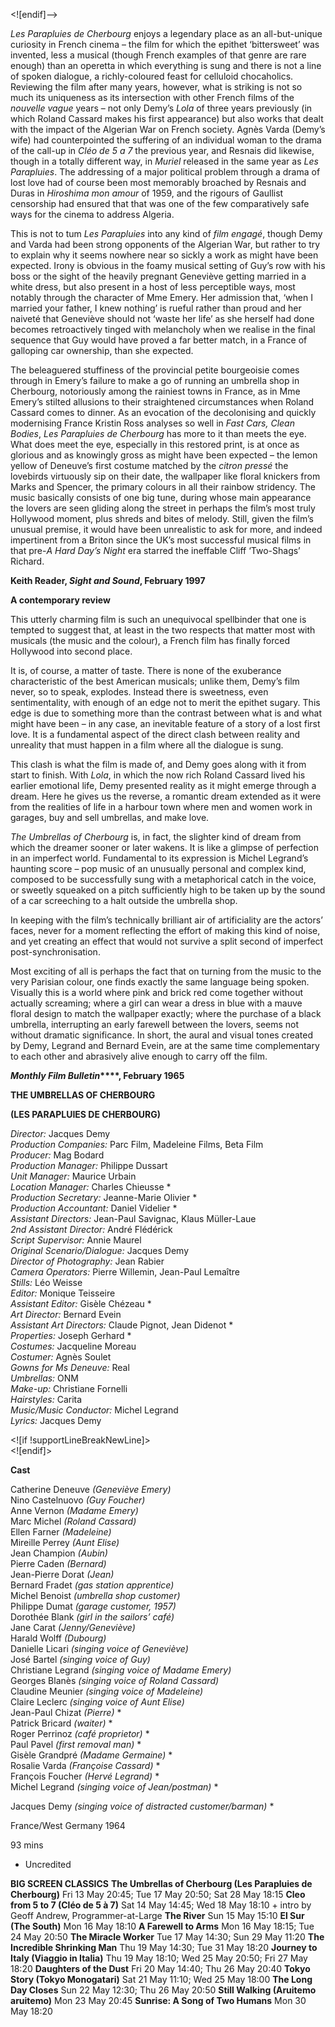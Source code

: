 
<![endif]-->

_Les Parapluies de Cherbourg_ enjoys a legendary place as an all-but-unique curiosity in French cinema – the film for which the epithet ‘bittersweet’ was invented, less a musical (though French examples of that genre are rare enough) than an operetta in which everything is sung and there is not a line of spoken dialogue, a richly-coloured feast for celluloid chocaholics. Reviewing the film after many years, however, what is striking is not so much its uniqueness as its intersection with other French films of the _nouvelle vague_ years – not only Demy’s _Lola_ of three years previously (in which Roland Cassard makes his first appearance) but also works that dealt with the impact of the Algerian War on French society. Agnès Varda (Demy’s wife) had counterpointed the suffering of an individual woman to the drama of the call-up in _Cléo de 5 a 7_ the previous year, and Resnais did likewise, though in a totally different way, in _Muriel_ released in the same year as _Les Parapluies_. The addressing of a major political problem through a drama of lost love had of course been most memorably broached by Resnais and Duras in _Hiroshima mon amour_ of 1959, and the rigours of Gaullist censorship had ensured that that was one of the few comparatively safe ways for the cinema to address Algeria.

This is not to tum _Les Parapluies_ into any kind of _film engagé_, though Demy and Varda had been strong opponents of the Algerian War, but rather to try to explain why it seems nowhere near so sickly a work as might have been expected. Irony is obvious in the foamy musical setting of Guy’s row with his boss or the sight of the heavily pregnant Geneviève getting married in a white dress, but also present in a host of less perceptible ways, most notably through the character of Mme Emery. Her admission that, ‘when I married your father, I knew nothing’ is rueful rather than proud and her naiveté that Geneviève should not ‘waste her life’ as she herself had done becomes retroactively tinged with melancholy when we realise in the final sequence that Guy would have proved a far better match, in a France of galloping car ownership, than she expected.

The beleaguered stuffiness of the provincial petite bourgeoisie comes through in Emery’s failure to make a go of running an umbrella shop in Cherbourg, notoriously among the rainiest towns in France, as in Mme Emery’s stilted allusions to their straightened circumstances when Roland Cassard comes to dinner. As an evocation of the decolonising and quickly modernising France Kristin Ross analyses so well in _Fast Cars, Clean Bodies_, _Les Parapluies de Cherbourg_ has more to it than meets the eye. What does meet the eye, especially in this restored print, is at once as glorious and as knowingly gross as might have been expected – the lemon yellow of Deneuve’s first costume matched by the _citron pressé_ the lovebirds virtuously sip on their date, the wallpaper like floral knickers from Marks and Spencer, the primary colours in all their rainbow stridency. The music basically consists of one big tune, during whose main appearance the lovers are seen gliding along the street in perhaps the film’s most truly Hollywood moment, plus shreds and bites of melody. Still, given the film’s unusual premise, it would have been unrealistic to ask for more, and indeed impertinent from a Briton since the UK’s most successful musical films in that pre-_A Hard Day’s Night_ era starred the ineffable Cliff ‘Two-Shags’ Richard.

**Keith Reader, _Sight and Sound_, February 1997**

**A contemporary review**

This utterly charming film is such an unequivocal spellbinder that one is tempted to suggest that, at least in the two respects that matter most with musicals (the music and the colour), a French film has finally forced Hollywood into second place.

It is, of course, a matter of taste. There is none of the exuberance characteristic of the best American musicals; unlike them, Demy’s film never, so to speak, explodes. Instead there is sweetness, even sentimentality, with enough of an edge not to merit the epithet sugary. This edge is due to something more than the contrast between what is and what might have been – in any case, an inevitable feature of a story of a lost first love. It is a fundamental aspect of the direct clash between reality and unreality that must happen in a film where all the dialogue is sung.

This clash is what the film is made of, and Demy goes along with it from start to finish. With _Lola_, in which the now rich Roland Cassard lived his earlier emotional life, Demy presented reality as it might emerge through a dream. Here he gives us the reverse, a romantic dream extended as it were from the realities of life in a harbour town where men and women work in garages, buy and sell umbrellas, and make love.

_The Umbrellas of Cherbourg_ is, in fact, the slighter kind of dream from which the dreamer sooner or later wakens. It is like a glimpse of perfection in an imperfect world. Fundamental to its expression is Michel Legrand’s haunting score – pop music of an unusually personal and complex kind, composed to be successfully sung with a metaphorical catch in the voice, or sweetly squeaked on a pitch sufficiently high to be taken up by the sound of a car screeching to a halt outside the umbrella shop.

In keeping with the film’s technically brilliant air of artificiality are the actors’ faces, never for a moment reflecting the effort of making this kind of noise, and yet creating an effect that would not survive a split second of imperfect post-synchronisation.

Most exciting of all is perhaps the fact that on turning from the music to the very Parisian colour, one finds exactly the same language being spoken. Visually this is a world where pink and brick red come together without actually screaming; where a girl can wear a dress in blue with a mauve floral design to match the wallpaper exactly; where the purchase of a black umbrella, interrupting an early farewell between the lovers, seems not without dramatic significance. In short, the aural and visual tones created by Demy, Legrand and Bernard Evein, are at the same time complementary to each other and abrasively alive enough to carry off the film.

**_Monthly Film Bulletin_****, February 1965**

  

**THE UMBRELLAS OF CHERBOURG**

**(LES PARAPLUIES DE CHERBOURG)**

_Director:_ Jacques Demy  
_Production Companies:_ Parc Film, Madeleine Films, Beta Film  
_Producer:_ Mag Bodard  
_Production Manager:_ Philippe Dussart  
_Unit Manager:_ Maurice Urbain  
_Location Manager:_ Charles Chieusse *  
_Production Secretary:_ Jeanne-Marie Olivier *  
_Production Accountant:_ Daniel Videlier *  
_Assistant Directors:_ Jean-Paul Savignac, Klaus Müller-Laue  
_2nd Assistant Director:_ André Flédérick  
_Script Supervisor:_ Annie Maurel  
_Original Scenario/Dialogue:_ Jacques Demy  
_Director of Photography:_ Jean Rabier  
_Camera Operators:_ Pierre Willemin, Jean-Paul Lemaître  
_Stills:_ Léo Weisse  
_Editor:_ Monique Teisseire  
_Assistant Editor:_ Gisèle Chézeau *  
_Art Director:_ Bernard Evein  
_Assistant Art Directors:_ Claude Pignot, Jean Didenot *  
_Properties:_ Joseph Gerhard *  
_Costumes:_ Jacqueline Moreau  
_Costumer:_ Agnès Soulet  
_Gowns for Ms Deneuve:_ Real  
_Umbrellas:_ ONM  
_Make-up:_ Christiane Fornelli  
_Hairstyles:_ Carita  
_Music/Music Conductor:_ Michel Legrand  
_Lyrics:_ Jacques Demy

  
<![if !supportLineBreakNewLine]>  
<![endif]>

**Cast**

Catherine Deneuve _(Geneviève Emery)_  
Nino Castelnuovo _(Guy Foucher)_  
Anne Vernon _(Madame Emery)_  
Marc Michel _(Roland Cassard)_  
Ellen Farner _(Madeleine)_  
Mireille Perrey _(Aunt Elise)_  
Jean Champion _(Aubin)_  
Pierre Caden _(Bernard)_  
Jean-Pierre Dorat _(Jean)_  
Bernard Fradet _(gas station apprentice)_  
Michel Benoist _(umbrella shop customer)_  
Philippe Dumat _(garage customer, 1957)_  
Dorothée Blank _(girl in the sailors’ café)_  
Jane Carat _(Jenny/Geneviève)_  
Harald Wolff _(Dubourg)_  
Danielle Licari _(singing voice of Geneviève)_  
José Bartel _(singing voice of Guy)_  
Christiane Legrand _(singing voice of Madame Emery)_  
Georges Blanès _(singing voice of Roland Cassard)_  
Claudine Meunier _(singing voice of Madeleine)_  
Claire Leclerc _(singing voice of Aunt Elise)_  
Jean-Paul Chizat _(Pierre)_ *  
Patrick Bricard _(waiter)_ *  
Roger Perrinoz _(café proprietor)_ *  
Paul Pavel _(first removal man)_ *  
Gisèle Grandpré _(Madame Germaine)_ *  
Rosalie Varda _(Françoise Cassard)_ *  
François Foucher _(Hervé Legrand)_ *  
Michel Legrand _(singing voice of Jean/postman)_ *

Jacques Demy _(singing voice of distracted customer/barman)_ *

  
France/West Germany 1964

93 mins

* Uncredited

**BIG SCREEN CLASSICS**
**The Umbrellas of Cherbourg (Les Parapluies de Cherbourg)**
Fri 13 May 20:45; Tue 17 May 20:50; Sat 28 May 18:15
**Cleo from 5 to 7 (Cléo de 5 à 7)**
Sat 14 May 14:45; Wed 18 May 18:10 + intro by Geoff Andrew, Programmer-at-Large
**The River**
Sun 15 May 15:10
**El Sur (The South)**
Mon 16 May 18:10
**A Farewell to Arms**
Mon 16 May 18:15; Tue 24 May 20:50
**The Miracle Worker**
Tue 17 May 14:30; Sun 29 May 11:20
**The Incredible Shrinking Man**
Thu 19 May 14:30; Tue 31 May 18:20
**Journey to Italy (Viaggio in Italia)**
Thu 19 May 18:10; Wed 25 May 20:50; Fri 27 May 18:20
**Daughters of the Dust**
Fri 20 May 14:40; Thu 26 May 20:40
**Tokyo Story (Tokyo Monogatari)**
Sat 21 May 11:10; Wed 25 May 18:00
**The Long Day Closes**
Sun 22 May 12:30; Thu 26 May 20:50
**Still Walking (Aruitemo aruitemo)**
Mon 23 May 20:45
**Sunrise: A Song of Two Humans**
Mon 30 May 18:20
<!--stackedit_data:
eyJoaXN0b3J5IjpbMTMwNzU1OTg5NF19
-->